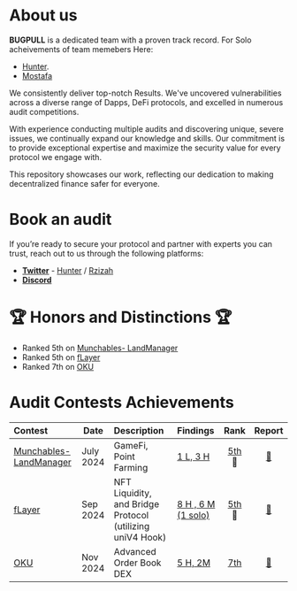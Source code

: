 # About us

**BUGPULL** is a dedicated team with a proven track record. For Solo acheivements of team memebers Here:
- [Hunter](https://github.com/ililHunterlili).
- [Mostafa](https://github.com/rzizah)

We consistently deliver top-notch Results. We've uncovered vulnerabilities across a diverse range of Dapps, DeFi protocols, and excelled in numerous audit competitions.

With experience conducting multiple audits and discovering unique, severe issues, we continually expand our knowledge and skills. Our commitment is to provide exceptional expertise and maximize the security value for every protocol we engage with.

This repository showcases our work, reflecting our dedication to making decentralized finance safer for everyone.


# Book an audit

If you’re ready to secure your protocol and partner with experts you can trust, reach out to us through the following platforms:

- [**Twitter**](https://x.com/bugpull) - [Hunter](https://x.com/IlIlHunterlIlI) / [Rzizah](https://x.com/rzizah_)
- [**Discord**](https://discord.com/users/1285983684565930025)


# 🏆 Honors and Distinctions 🏆


- Ranked 5th on [Munchables- LandManager](https://code4rena.com/audits/2024-07-munchables)
- Ranked 5th on [fLayer](https://audits.sherlock.xyz/contests/468/leaderboard)
- Ranked 7th on [OKU](https://audits.sherlock.xyz/contests/641/leaderboard)

# Audit Contests Achievements

| Contest                                                                    | Date      | Description                                               | Findings                                       |  Rank  |                         Report                         |
| :------------------------------------------------------------------------- | --------- | :-------------------------------------------------------- | :--------------------------------------------- | :----: | :----------------------------------------------------: |
| [Munchables- LandManager](https://code4rena.com/audits/2024-07-munchables) | July 2024 | GameFi, Point Farming                                     | [1 L, 3 H](/Contests/2024-07-munchables.md)    | [5th](https://code4rena.com/audits/2024-07-munchables) 🏅 | [📄](https://code4rena.com/reports/2024-07-munchables) |
| [fLayer](https://audits.sherlock.xyz/contests/468)          | Sep 2024  | NFT Liquidity, and Bridge Protocol (utilizing uniV4 Hook) | [8 H , 6 M (1 solo)](/Contests/2024-08-flayer.md) | [5th](https://audits.sherlock.xyz/contests/468/leaderboard) 🏅 | [📄](https://audits.sherlock.xyz/contests/468/report)  |
| [OKU](https://audits.sherlock.xyz/contests/641)          | Nov 2024  | Advanced Order Book DEX | [5 H, 2M ](/Contests/2024-12-OKU.md) | [7th](https://audits.sherlock.xyz/contests/641/leaderboard) | [📄](https://audits.sherlock.xyz/contests/641/report)  |
